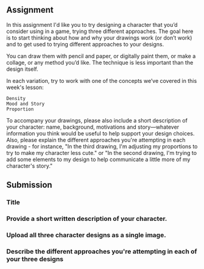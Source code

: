 ## Assignment 

In this assignment I'd like you to try designing a character that you’d consider using in a game, trying three different approaches. The goal here is to start thinking about how and why your drawings work (or don’t work) and to get used to trying different approaches to your designs.

You can draw them with pencil and paper, or digitally paint them, or make a collage, or any method you’d like. The technique is less important than the design itself.

In each variation, try to work with one of the concepts we’ve covered in this week's lesson:

    Density
    Mood and Story
    Proportion

To accompany your drawings, please also include a short description of your character: name, background, motivations and story—whatever information you think would be useful to help support your design choices. Also, please explain the different approaches you're attempting in each drawing - for instance, "In the third drawing, I'm adjusting my proportions to try to make my character less cute." or "In the second drawing, I'm trying to add some elements to my design to help communicate a little more of my character's story."

## Submission

### Title



### Provide a short written description of your character. 

### Upload all three character designs as a single image. 

### Describe the different approaches you're attempting in each of your three designs
